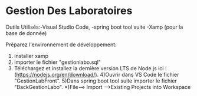 # Gestion Des Laboratoires

Outils Utilisés:-Visual Studio Code,
		-spring boot tool suite
		-Xamp (pour la base de donnée)

Préparez l'environnement de développement:
1) installer xamp 
2) importer le fichier "gestionlabo.sql"
3) Téléchargez et installez la dernière version LTS de Node.js ici :(https://nodejs.org/en/download/).
4)Ouvrir dans VS Code le fichier "GestionLabFront".
5)Dans spring boot tool suite importer le fichier "BackGestionLabo".
			*)File--> Import -->Existing Projects into Workspace 
